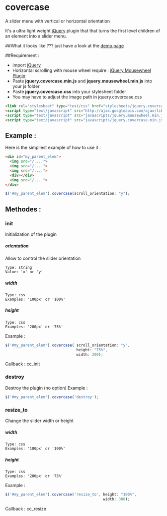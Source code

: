 # covercase
A slider menu with vertical or horizontal orientation

It's a ultra light weight [jQuery](http://jquery.com/) plugin that that turns the first level children of an element into a slider menu.

##What it looks like ???
just have a look at the [demo page](http://sebasonic.github.io/covercase/)

##Requirement :

* import [jQuery](http://jquery.com/)
* Horizontal scrolling with mouse wheel require : [jQuery Mousewheel Plugin](https://github.com/jquery/jquery-mousewheel)
* Paste **jquery.covercase.min.js** and **jquery.mousewheel.min.js** into your js folder
* Paste **jquery.covercase.css** into your stylesheet folder
* You may have to adjust the image path in jquery.covercase.css

```html
<link rel="stylesheet" type="text/css" href="stylesheets/jquery.covercase.css">
<script type="text/javascript" src="http://ajax.googleapis.com/ajax/libs/jquery/1/jquery.min.js"></script>
<script type="text/javascript" src="javascripts/jquery.mousewheel.min.js"></script>
<script type="text/javascript" src="javascripts/jquery.covercase.min.js"></script>
```

## Example :

Here is the simpliest example of how to use it :
```html
<div id="my_parent_elem">
  <img src="/....">
  <img src="/....">
  <img src="/....">
  <div></div>
  <img src="/....">
</div>
```

```js
$('#my_parent_elem').covercase(scroll_orientation: "y");
```

## Methodes :

### init
Initialization of the plugin

##### orientation
Allow to control the slider orientation

    Type: string
    Value: 'x' or 'y'

##### width

    Type: css
    Examples: '100px' or '100%'
    
##### height

    Type: css
    Examples: '200px' or '75%'

Example :

```js
$('#my_parent_elem').covercase( scroll_orientation: "y",
                                height: "75%",
                                width: 200);
```
Callback :
cc_init

### destroy
Destroy the plugin (no option)
Example :
```js
$('#my_parent_elem').covercase('destroy');
```
### resize_to
Change the slider width or height

##### width

    Type: css
    Examples: '100px' or '100%'
    
##### height

    Type: css
    Examples: '200px' or '75%'
Example :
```js
$('#my_parent_elem').covercase('resize_to', height: "100%",
                                            width: 300);
```
Callback :
cc_resize
